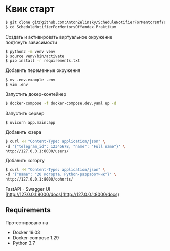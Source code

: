 # Квик старт

```bash
$ git clone git@github.com:AntonZelinsky/ScheduleNotifierForMentorsOfYandex.Praktikum.git
$ cd ScheduleNotifierForMentorsOfYandex.Praktikum
```

Создать и активировать виртуальное окружение  
подтянуть зависимости
```bash
$ python3 -m venv venv
$ source venv/bin/activate
$ pip install -r requirements.txt
```

Добавить переменные окружения
```bash
$ mv .env.example .env
$ vim .env
```

Запустить докер-контейнер
```bash
$ docker-compose -f docker-compose.dev.yaml up -d
```

Запустить сервер
```bash
$ uvicorn app.main:app
```

Добавить юзера
```bash
$ curl -H "Content-Type: application/json" \
-d '{"telegram_id": 12345678, "name": "Full name"}' \
http://127.0.0.1:8000/users/
```

Добавить когорту
```bash
$ curl -H "Content-Type: application/json" \
-d '{"name": "20 когорта. Python-разработчик"}' \
http://127.0.0.1:8000/cohorts/
```

FastAPI - Swagger UI  
[http://127.0.0.1:8000/docs](http://127.0.0.1:8000/docs)


## Requirements
Протестировано на  
- Docker 19.03  
- Docker-compose 1.29  
- Python 3.7  
